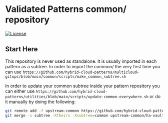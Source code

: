 # Validated Patterns common/ repository

[![License](https://img.shields.io/badge/License-Apache%202.0-blue.svg)](https://opensource.org/licenses/Apache-2.0)

## Start Here

This repository is never used as standalone. It is usually imported in each pattern as a subtree.
In order to import the common/ the very first time you can use
`https://github.com/hybrid-cloud-patterns/multicloud-gitops/blob/main/common/scripts/make_common_subtree.sh`

In order to update your common subtree inside your pattern repository you can either use
`https://github.com/hybrid-cloud-patterns/utilities/blob/main/scripts/update-common-everywhere.sh` or
do it manually by doing the following:

```sh
git remote add -f upstream-common https://github.com/hybrid-cloud-patterns/common.git
git merge -s subtree -Xtheirs -Xsubtree=common upstream-common/ha-vault
```

